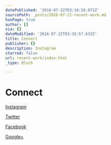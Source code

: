```yaml
---
datePublished: '2016-07-22T03:18:58.071Z'
sourcePath: _posts/2016-07-21-recent-work.md
hasPage: true
author: []
via: {}
dateModified: '2016-07-22T03:18:57.633Z'
title: Connect
publisher: {}
description: Instagram
starred: false
url: recent-work/index.html
_type: Blurb

---
```

# Connect

[Instagram][0]

[Twitter][1]

[Facebook][2]

[Google+][3]

[0]: https://www.instagram.com/stu_coston/?hl=en "instagram"
[1]: https://twitter.com/stucoston "twitter"
[2]: https://www.facebook.com/stu.coston "facebook"
[3]: https://plus.google.com/u/0/118271467680079337115 "Google+"